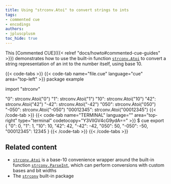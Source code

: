 ```yaml
---
title: Using "strconv.Atoi" to convert strings to ints
tags:
- commented cue
- encodings
authors:
- jpluscplusm
toc_hide: true
---
```


This [Commented CUE]({{< relref "docs/howto#commented-cue-guides" >}})
demonstrates how to use the built-in function
[`strconv.Atoi`](https://pkg.go.dev/cuelang.org/go/pkg/strconv#Atoi)
to convert a string representation of an int to the number itself, using base
10.

{{< code-tabs >}}
{{< code-tab name="file.cue" language="cue" area="top-left" >}}
package example

import "strconv"

"0":        strconv.Atoi("0")
"1":        strconv.Atoi("1")
"10":       strconv.Atoi("10")
"42":       strconv.Atoi("42")
"-42":      strconv.Atoi("-42")
"050":      strconv.Atoi("050")
"-050":     strconv.Atoi("-050")
"00012345": strconv.Atoi("00012345")
{{< /code-tab >}}
{{< code-tab name="TERMINAL" language="" area="top-right" type="terminal" codetocopy="Y3VlIGV4cG9ydA==" >}}
$ cue export
{
    "0": 0,
    "1": 1,
    "10": 10,
    "42": 42,
    "-42": -42,
    "050": 50,
    "-050": -50,
    "00012345": 12345
}
{{< /code-tab >}}
{{< /code-tabs >}}

## Related content

- [`strconv.Atoi`](https://pkg.go.dev/cuelang.org/go/pkg/strconv#Atoi)
  is a base-10 convenience wrapper around the built-in function
  [`strconv.ParseInt`](https://pkg.go.dev/cuelang.org/go/pkg/strconv#ParseInt),
  which can perform conversions with custom bases and bit widths
- The [`strconv`](https://pkg.go.dev/cuelang.org/go/pkg/strconv) built-in package
